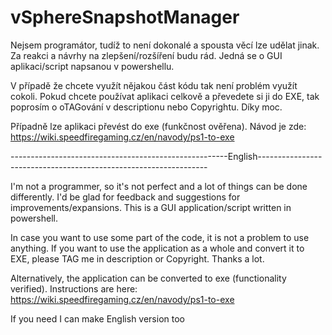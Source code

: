 # vSphereSnapshotManager
Nejsem programátor, tudíž to není dokonalé a spousta věcí lze udělat jinak. Za reakci a návrhy na zlepšení/rozšíření budu rád. Jedná se o GUI aplikaci/script napsanou v powershellu.

V případě že chcete využít nějakou část kódu tak není problém využít cokoli. Pokud chcete používat aplikaci celkově a převedete si ji do EXE, tak poprosím o oTAGování v descriptionu nebo Copyrightu. Díky moc.

Případně lze aplikaci převést do exe (funkčnost ověřena). Návod je zde: https://wiki.speedfiregaming.cz/en/navody/ps1-to-exe

------------------------------------------------------English-----------------------------------------------------------------

I'm not a programmer, so it's not perfect and a lot of things can be done differently. I'd be glad for feedback and suggestions for improvements/expansions. This is a GUI application/script written in powershell.

In case you want to use some part of the code, it is not a problem to use anything. If you want to use the application as a whole and convert it to EXE, please TAG me in description or Copyright. Thanks a lot.

Alternatively, the application can be converted to exe (functionality verified). Instructions are here: https://wiki.speedfiregaming.cz/en/navody/ps1-to-exe

If you need I can make English version too
